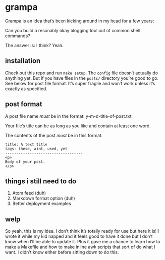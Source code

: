 # grampa

Grampa is an idea that’s been kicking around in my head for a few years:

Can you build a resonably okay blogging tool out of common shell commands?

The answer is: I think? Yeah.

## installation

Check out this repo and run `make setup`. The `config` file doesn’t actually do anything yet. But if you have files in the `posts/` directory you’re good to go. See below for post file format. It’s super fragile and won’t work unless it’s exactly as specified.

## post format

A post file name _must_ be in the format: y-m-d-title-of-post.txt

Your file’s title can be as long as you like and contain at least one word.

The contents of the post _must_ be in this format:

	title: A text title
	tags: these, aint, used, yet
	-----------------------------------
	<p>
	Body of your post.
	</p>

## things i still need to do

1. Atom feed (duh)
1. Markdown format option (duh)
1. Better deployment examples

## welp

So yeah, this is my idea. I don’t think it’s totally ready for use but here it is! I wrote it while my kid napped and it feels good to have it done but I don’t know when I’ll be able to update it. Plus it gave me a chance to learn how to make a Makefile and how to make inline awk scripts that sort of do what I want. I didn’t know either before sitting down to do this.

